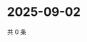 # 2025-09-02

共 0 条

<!-- BEGIN ZHIHUVIDEO -->
<!-- 最后更新时间 Tue Sep 02 2025 15:11:47 GMT+0800 (China Standard Time) -->

<!-- END ZHIHUVIDEO -->
